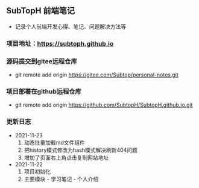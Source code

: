 ## SubTopH 前端笔记
- 记录个人前端开发心得、笔记、问题解决方法等
### 项目地址：https://subtoph.github.io
### 源码提交到gitee远程仓库
- git remote add origin https://gitee.com/Subtop/personal-notes.git
### 项目部署在github远程仓库
- git remote add origin https://github.com/SubtopH/SubtopH.github.io.git
### 更新日志

- 2021-11-23 
    1. 动态批量加载md文件组件
    2. 把history模式修改为hash模式解决刷新404问题
    3. 增加了页面右上角点击复制网站地址
- 2021-11-22 
    1. 项目初始化
    2. 主要模块 - 学习笔记 - 个人介绍
